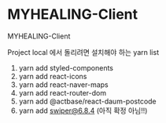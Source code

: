 # MYHEALING-Client
MYHEALING-Client

Project local 에서 돌리려면 설치해야 하는 yarn list 
1. yarn add styled-components
2. yarn add react-icons
3. yarn add react-naver-maps
4. yarn add react-router-dom
5. yarn add @actbase/react-daum-postcode
6. yarn add swiper@6.8.4  (아직 확정 아님!!)
